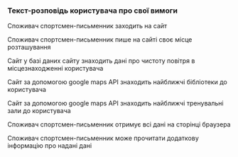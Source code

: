 ### Текст-розповідь користувача про свої вимоги

Споживач спортсмен-письменник заходить на сайт 

Споживач спортсмен-письменник пише на сайті своє місце розташування

Сайт у базі даних сайту знаходить дані про чистоту повітря в місцезнаходженні користувача

Сайт за допомогою google maps API знаходить найближчі бібліотеки до користувача

Сайт за допомогою google maps API знаходить найближчі тренувальні зали до користувача

Споживач спортсмен-письменник отримує всі дані на сторінці браузера

Споживач спортсмен-письменник може прочитати додаткову інформацію про надані дані
